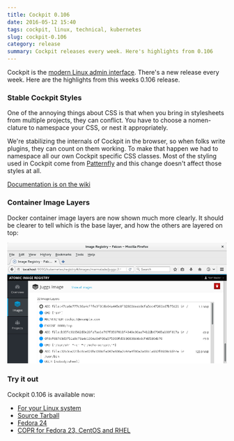 ```yaml
---
title: Cockpit 0.106
date: 2016-05-12 15:40
tags: cockpit, linux, technical, kubernetes
slug: cockpit-0.106
category: release
summary: Cockpit releases every week. Here's highlights from 0.106
---
```


Cockpit is the [modern Linux admin interface](http://cockpit-project.org/). There's a new release every week. Here are the highlights from this weeks 0.106 release.


### Stable Cockpit Styles

One of the annoying things about CSS is that when you bring in stylesheets from
multiple projects, they can conflict. You have to choose a nomen-clature to
namespace your CSS, or nest it appropriately.

We're stabilizing the internals of Cockpit in the browser, so when folks write
plugins, they can count on them working. To make that happen we had to namespace
all our own Cockpit specific CSS classes. Most of the styling used in Cockpit
come from [Patternfly](https://www.patternfly.org/) and this change doesn't affect
those styles at all.

[Documentation is on the wiki](https://github.com/cockpit-project/cockpit/wiki/Cockpit-CSS-Styling)


### Container Image Layers

Docker container image layers are now shown much more clearly. It should be clearer to tell
which is the base layer, and how the others are layered on top:

![Image Layers](/images/cockpit-image-layers.png)

### Try it out

Cockpit 0.106 is available now:

 * [For your Linux system](http://cockpit-project.org/running.html)
 * [Source Tarball](https://github.com/cockpit-project/cockpit/releases/tag/0.106)
 * [Fedora 24](https://bodhi.fedoraproject.org/updates/cockpit-0.106-1.fc24)
 * [COPR for Fedora 23, CentOS and RHEL](https://copr.fedoraproject.org/coprs/g/cockpit/cockpit-preview/)

